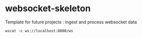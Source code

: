 # websocket-skeleton
Template for future projects : ingest and process websocket data

```loc
wscat -c ws://localhost:8080/ws
```